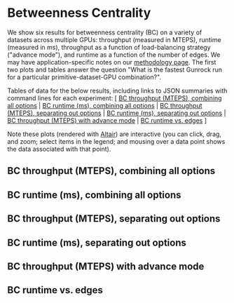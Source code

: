 # Betweenness Centrality

We show six results for betweenness centrality (BC) on a variety of datasets across multiple GPUs: throughput (measured in MTEPS), runtime (measured in ms), throughput as a function of load-balancing strategy ("advance mode"), and runtime as a function of the number of edges. We may have application-specific notes on our [methodology page](/gunrock/methodology). The first two plots and tables answer the question "What is the fastest Gunrock run for a particular primitive-dataset-GPU combination?".

Tables of data for the below results, including links to JSON summaries with command lines for each experiment: [
  [BC throughput (MTEPS), combining all options](analysis/gunrock_primitives_bc_mteps_best_table.md) |
  [BC runtime (ms), combining all options](analysis/gunrock_primitives_bc_avg_process_time_best_table.md) |
  [BC throughput (MTEPS), separating out options](analysis/gunrock_primitives_bc_mteps_table.md) |
  [BC runtime (ms), separating out options](analysis/gunrock_primitives_bc_avg_process_time_table.md) |
  [BC throughput (MTEPS) with advance mode](analysis/gunrock_primitives_bc_advance_mode_table.md) |
  [BC runtime vs. edges](analysis/gunrock_primitives_bc_edges_table.md)
]

Note these plots (rendered with [Altair](https://altair-viz.github.io/)) are interactive (you can click, drag, and zoom; select items in the legend; and mousing over a data point shows the data associated with that point).

<script type="text/javascript">
  var svgopt = { renderer: "svg" }
  var spec_gunrock_primitives_bc_mteps_best = "https://raw.githubusercontent.com/gunrock/io/master/plots/gunrock_primitives_bc_mteps_best.json";
  vegaEmbed('#vis_gunrock_primitives_bc_mteps_best', spec_gunrock_primitives_bc_mteps_best, opt=svgopt).then(function(result) {
    // Access the Vega view instance (https://vega.github.io/vega/docs/api/view/) as result.view
  }).catch(console.error);

  var spec_gunrock_primitives_bc_avg_process_time_best = "https://raw.githubusercontent.com/gunrock/io/master/plots/gunrock_primitives_bc_avg_process_time_best.json";
  vegaEmbed('#vis_gunrock_primitives_bc_avg_process_time_best', spec_gunrock_primitives_bc_avg_process_time_best, opt=svgopt).then(function(result) {
    // Access the Vega view instance (https://vega.github.io/vega/docs/api/view/) as result.view
  }).catch(console.error);

  var spec_gunrock_primitives_bc_mteps = "https://raw.githubusercontent.com/gunrock/io/master/plots/gunrock_primitives_bc_mteps.json";
  vegaEmbed('#vis_gunrock_primitives_bc_mteps', spec_gunrock_primitives_bc_mteps, opt=svgopt).then(function(result) {
    // Access the Vega view instance (https://vega.github.io/vega/docs/api/view/) as result.view
  }).catch(console.error);

  var spec_gunrock_primitives_bc_avg_process_time = "https://raw.githubusercontent.com/gunrock/io/master/plots/gunrock_primitives_bc_avg_process_time.json";
  vegaEmbed('#vis_gunrock_primitives_bc_avg_process_time', spec_gunrock_primitives_bc_avg_process_time, opt=svgopt).then(function(result) {
    // Access the Vega view instance (https://vega.github.io/vega/docs/api/view/) as result.view
  }).catch(console.error);

  var spec_gunrock_primitives_bc_advance_mode = "https://raw.githubusercontent.com/gunrock/io/master/plots/gunrock_primitives_bc_advance_mode.json";
  vegaEmbed('#vis_gunrock_primitives_bc_advance_mode', spec_gunrock_primitives_bc_advance_mode, opt=svgopt).then(function(result) {
    // Access the Vega view instance (https://vega.github.io/vega/docs/api/view/) as result.view
  }).catch(console.error);

  var spec_gunrock_primitives_bc_edges = "https://raw.githubusercontent.com/gunrock/io/master/plots/gunrock_primitives_bc_edges.json";
  vegaEmbed('#vis_gunrock_primitives_bc_edges', spec_gunrock_primitives_bc_edges, opt=svgopt).then(function(result) {
    // Access the Vega view instance (https://vega.github.io/vega/docs/api/view/) as result.view
  }).catch(console.error);
</script>

## BC throughput (MTEPS), combining all options
<div id="vis_gunrock_primitives_bc_mteps_best"></div>

## BC runtime (ms), combining all options
<div id="vis_gunrock_primitives_bc_avg_process_time_best"></div>

## BC throughput (MTEPS), separating out options
<div id="vis_gunrock_primitives_bc_mteps"></div>

## BC runtime (ms), separating out options
<div id="vis_gunrock_primitives_bc_avg_process_time"></div>

## BC throughput (MTEPS) with advance mode
<div id="vis_gunrock_primitives_bc_advance_mode"></div>

## BC runtime vs. edges
<div id="vis_gunrock_primitives_bc_edges"></div>
